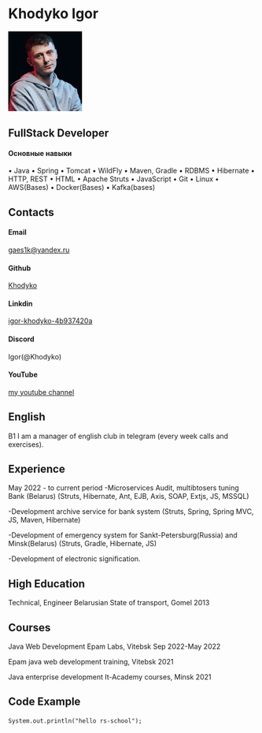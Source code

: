 # Khodyko Igor
<img src="./images/photo.jpg" width="150">

## FullStack Developer
#### Основные навыки
•	Java
•	Spring
•	Tomcat
•	WildFly
•	Maven, Gradle
•	RDBMS
•	Hibernate
•	HTTP, REST
•	HTML
•	Apache Struts
•	JavaScript
•	Git
•	Linux
•	AWS(Bases)
•	Docker(Bases)
•	Kafka(bases)

## Contacts

#### Email
[gaes1k@yandex.ru](gaes1k@yandex.ru "Email")
#### Github
[Khodyko](https://github.com/Khodyko "Github")
#### Linkdin
[igor-khodyko-4b937420a](https://www.linkedin.com/in/igor-khodyko-4b937420a/ "Linkdin")
#### Discord
Igor(@Khodyko)
#### YouTube
[my youtube channel](https://www.youtube.com/@Java-holic-club "youtube")

## English
B1
I am a manager of english club in telegram (every week calls and exercises).

## Experience
May 2022 - to current period
-Microservices Audit, multibtosers tuning Bank (Belarus)
(Struts, Hibernate, Ant, EJB, Axis, SOAP, Extjs, JS, MSSQL)

-Development archive service for bank system
(Struts, Spring, Spring MVC, JS, Maven, Hibernate)

-Development of emergency system for Sankt-Petersburg(Russia) and Minsk(Belarus)
(Struts, Gradle, Hibernate, JS)

-Development of electronic signification.

## High Education
Technical, Engineer Belarusian State of transport, Gomel
2013

## Courses
Java Web Development Epam Labs, Vitebsk
Sep 2022-May 2022

Epam java web development training, Vitebsk
2021

Java enterprise development It-Academy courses, Minsk
2021

## Code Example

```
System.out.println("hello rs-school");
```